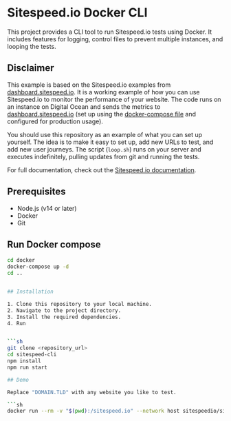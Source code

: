 # Sitespeed.io Docker CLI

This project provides a CLI tool to run Sitespeed.io tests using Docker. It includes features for logging, control files to prevent multiple instances, and looping the tests.

## Disclaimer

This example is based on the Sitespeed.io examples from [dashboard.sitespeed.io](https://github.com/sitespeedio/dashboard.sitespeed.io). It is a working example of how you can use Sitespeed.io to monitor the performance of your website. The code runs on an instance on Digital Ocean and sends the metrics to [dashboard.sitespeed.io](https://dashboard.sitespeed.io) (set up using the [docker-compose file](https://github.com/sitespeedio/sitespeed.io/blob/main/docker/docker-compose.yml) and configured for production usage).

You should use this repository as an example of what you can set up yourself. The idea is to make it easy to set up, add new URLs to test, and add new user journeys. The script (`loop.sh`) runs on your server and executes indefinitely, pulling updates from git and running the tests.

For full documentation, check out the [Sitespeed.io documentation](https://www.sitespeed.io/documentation/sitespeed.io/continuously-run-your-tests/).

## Prerequisites

- Node.js (v14 or later)
- Docker
- Git

## Run Docker compose

```sh
cd docker
docker-compose up -d
cd ..


## Installation

1. Clone this repository to your local machine.
2. Navigate to the project directory.
3. Install the required dependencies.
4. Run 


```sh
git clone <repository_url>
cd sitespeed-cli
npm install
npm run start

## Demo

Replace "DOMAIN.TLD" with any website you like to test.

```sh
docker run --rm -v "$(pwd):/sitespeed.io" --network host sitespeedio/sitespeed.io:latest --graphite.host localhost https://DOMAIN.TLD --sustainable.enable --slug chapter_9_KPI --graphite.addSlugToKey true
```
